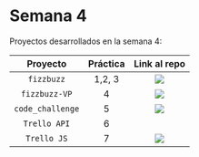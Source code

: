 # Semana 4

Proyectos desarrollados en la semana 4:

| Proyecto | Práctica | Link al repo |
| :-------------: |:-------------:| :-----:|
|`fizzbuzz`|1,2, 3|<a href="https://github.com/RAlexGC/fizzbuzz" target="_blank"><img src="https://img.shields.io/badge/%F0%9F%94%97link-fizzbuzz-blue?"></a>|
|`fizzbuzz-VP`|4|<a href="https://github.com/RAlexGC/fizzbuzz-VP" target="_blank"><img src="https://img.shields.io/badge/%F0%9F%94%97link-fizzbuzz_VP-blue?"></a>|
|`code_challenge`|5|<a href="https://github.com/RAlexGC/code_challenge" target="_blank"><img src="https://img.shields.io/badge/%F0%9F%94%97link-code_challenge-blue?"></a>|
|`Trello API`|6||
|`Trello JS`|7|<a href="https://github.com/RAlexGC/Trello_JS" target="_blank"><img src="https://img.shields.io/badge/%F0%9F%94%97link-Trello_JS-blue?"></a>|
